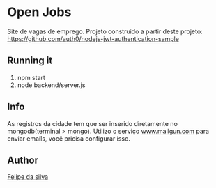 # Open Jobs

Site de vagas de emprego.
Projeto construido a partir deste projeto: https://github.com/auth0/nodejs-jwt-authentication-sample

## Running it

1. npm start 
2. node backend/server.js

## Info

As registros da cidade tem que ser inserido diretamente no mongodb(terminal > mongo). Utilizo o serviço www.mailgun.com para enviar emails, você pricisa configurar isso. 

## Author

[Felipe da silva](https://github.com/felipedasilva)
